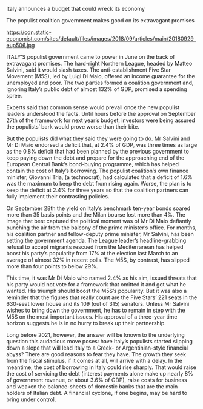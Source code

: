 Italy announces a budget that could wreck its economy

The populist coalition government makes good on its extravagant promises

https://cdn.static-economist.com/sites/default/files/images/2018/09/articles/main/20180929_eup506.jpg

ITALY’S populist government came to power in June on the back of extravagant promises. The hard-right Northern League, headed by Matteo Salvini, said it would slash taxes. The anti-establishment Five Star Movement (M5S), led by Luigi Di Maio, offered an income guarantee for the unemployed and poor. The two parties formed a coalition government and, ignoring Italy’s public debt of almost 132% of GDP, promised a spending spree.

Experts said that common sense would prevail once the new populist leaders understood the facts. Until hours before the approval on September 27th of the framework for next year’s budget, investors were being assured the populists’ bark would prove worse than their bite.

But the populists did what they said they were going to do. Mr Salvini and Mr Di Maio endorsed a deficit that, at 2.4% of GDP, was three times as large as the 0.8% deficit that had been planned by the previous government to keep paying down the debt and prepare for the approaching end of the European Central Bank’s bond-buying programme, which has helped contain the cost of Italy’s borrowing. The populist coalition’s own finance minister, Giovanni Tria, (a technocrat), had calculated that a deficit of 1.6% was the maximum to keep the debt from rising again. Worse, the plan is to keep the deficit at 2.4% for three years so that the coalition partners can fully implement their contrasting policies.

On September 28th the yield on Italy’s benchmark ten-year bonds soared more than 35 basis points and the Milan bourse lost more than 4%. The image that best captured the political moment was of Mr Di Maio defiantly punching the air from the balcony of the prime minister’s office. For months, his coalition partner and fellow-deputy prime minister, Mr Salvini, has been setting the government agenda. The League leader’s headline-grabbing refusal to accept migrants rescued from the Mediterranean has helped boost his party’s popularity from 17% at the election last March to an average of almost 32% in recent polls. The M5S, by contrast, has slipped more than four points to below 29%.

This time, it was Mr Di Maio who named 2.4% as his aim, issued threats that his party would not vote for a framework that omitted it and got what he wanted. His triumph should boost the M5S’s popularity. But it was also a reminder that the figures that really count are the Five Stars’ 221 seats in the 630-seat lower house and its 109 (out of 315) senators. Unless Mr Salvini wishes to bring down the government, he has to remain in step with the M5S on the most important issues. His approval of a three-year time horizon suggests he is in no hurry to break up their partnership.

Long before 2021, however, the answer will be known to the underlying question this audacious move poses: have Italy’s populists started slipping down a slope that will lead Italy to a Greek- or Argentinian-style financial abyss? There are good reasons to fear they have. The growth they seek from the fiscal stimulus, if it comes at all, will arrive with a delay. In the meantime, the cost of borrowing in Italy could rise sharply. That would raise the cost of servicing the debt (interest payments alone make up nearly 8% of government revenue, or about 3.6% of GDP), raise costs for business and weaken the balance-sheets of domestic banks that are the main holders of Italian debt. A financial cyclone, if one begins, may be hard to bring under control.